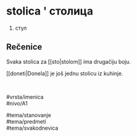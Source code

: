 # stolica ' столица

1. стул

## Rečenice

Svaka stolica za [[sto|stolom]] ima drugačiju boju.

[[doneti|Donela]] je još jednu stolicu iz kuhinje.

<br>

#vrsta/imenica  
#nivo/A1  

#tema/stanovanje  
#tema/predmeti  
#tema/svakodnevica  

